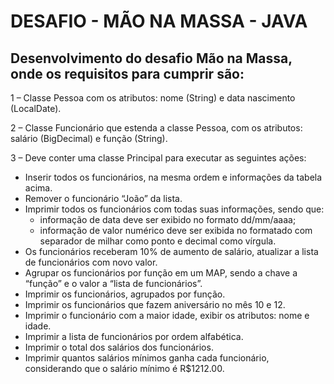 # DESAFIO - MÃO NA MASSA - JAVA

## Desenvolvimento do desafio Mão na Massa, onde os requisitos para cumprir são:

1 – Classe Pessoa com os atributos: nome (String) e data nascimento (LocalDate).

2 – Classe Funcionário que estenda a classe Pessoa, com os atributos: salário (BigDecimal) e função (String).

3 – Deve conter uma classe Principal para executar as seguintes ações:

- Inserir todos os funcionários, na mesma ordem e informações da tabela acima.
- Remover o funcionário “João” da lista.
- Imprimir todos os funcionários com todas suas informações, sendo que:
  - informação de data deve ser exibido no formato dd/mm/aaaa;
  - informação de valor numérico deve ser exibida no formatado com separador de milhar como ponto e decimal como vírgula.
- Os funcionários receberam 10% de aumento de salário, atualizar a lista de funcionários com novo valor.
- Agrupar os funcionários por função em um MAP, sendo a chave a “função” e o valor a “lista de funcionários”.
- Imprimir os funcionários, agrupados por função.
- Imprimir os funcionários que fazem aniversário no mês 10 e 12.
- Imprimir o funcionário com a maior idade, exibir os atributos: nome e idade.
- Imprimir a lista de funcionários por ordem alfabética.
- Imprimir o total dos salários dos funcionários.
- Imprimir quantos salários mínimos ganha cada funcionário, considerando que o salário mínimo é R$1212.00.

